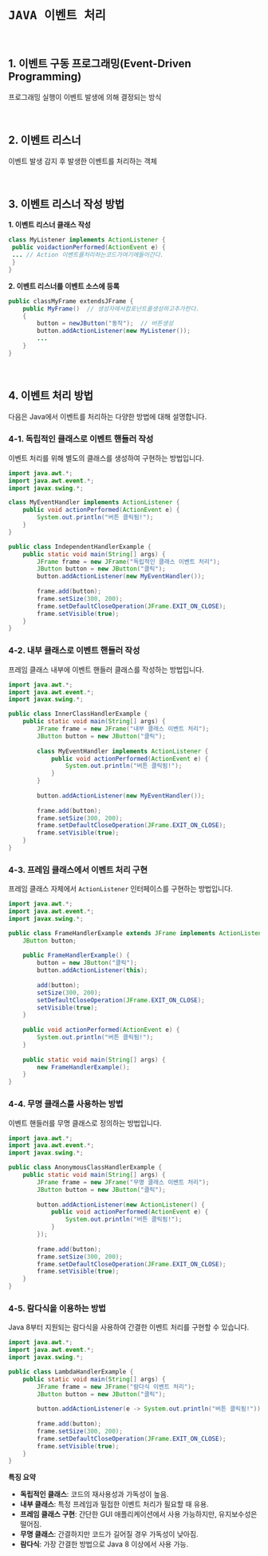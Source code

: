 # `JAVA 이벤트 처리`

<br>

## 1. 이벤트 구동 프로그래밍(Event-Driven Programming)
프로그래밍 실행이 이벤트 발생에 의해 결정되는 방식

<br>

## 2. 이벤트 리스너
이벤트 발생 감지 후 발생한 이벤트를 처리하는 객체

<br>

## 3. 이벤트 리스너 작성 방법
__1. 이벤트 리스너 클래스 작성__
```java
class MyListener implements ActionListener {
 public voidactionPerformed(ActionEvent e) {
 ... // Action 이벤트를처리하는코드가여기에들어간다.
 }
}
```
__2. 이벤트 리스너를 이벤트 소스에 등록__
```java
public classMyFrame extendsJFrame {
    public MyFrame()  // 생성자에서컴포넌트를생성하고추가한다.
    {   
        button = newJButton("동작");  // 버튼생성
        button.addActionListener(new MyListener());
        ...
    }
}
```
<br>

## 4. 이벤트 처리 방법

다음은 Java에서 이벤트를 처리하는 다양한 방법에 대해 설명합니다.

### 4-1. 독립적인 클래스로 이벤트 핸들러 작성
이벤트 처리를 위해 별도의 클래스를 생성하여 구현하는 방법입니다.

```java
import java.awt.*;
import java.awt.event.*;
import javax.swing.*;

class MyEventHandler implements ActionListener {
    public void actionPerformed(ActionEvent e) {
        System.out.println("버튼 클릭됨!");
    }
}

public class IndependentHandlerExample {
    public static void main(String[] args) {
        JFrame frame = new JFrame("독립적인 클래스 이벤트 처리");
        JButton button = new JButton("클릭");
        button.addActionListener(new MyEventHandler());
        
        frame.add(button);
        frame.setSize(300, 200);
        frame.setDefaultCloseOperation(JFrame.EXIT_ON_CLOSE);
        frame.setVisible(true);
    }
}
```

### 4-2. 내부 클래스로 이벤트 핸들러 작성
프레임 클래스 내부에 이벤트 핸들러 클래스를 작성하는 방법입니다.

```java
import java.awt.*;
import java.awt.event.*;
import javax.swing.*;

public class InnerClassHandlerExample {
    public static void main(String[] args) {
        JFrame frame = new JFrame("내부 클래스 이벤트 처리");
        JButton button = new JButton("클릭");
        
        class MyEventHandler implements ActionListener {
            public void actionPerformed(ActionEvent e) {
                System.out.println("버튼 클릭됨!");
            }
        }
        
        button.addActionListener(new MyEventHandler());
        
        frame.add(button);
        frame.setSize(300, 200);
        frame.setDefaultCloseOperation(JFrame.EXIT_ON_CLOSE);
        frame.setVisible(true);
    }
}
```

### 4-3. 프레임 클래스에서 이벤트 처리 구현
프레임 클래스 자체에서 `ActionListener` 인터페이스를 구현하는 방법입니다.

```java
import java.awt.*;
import java.awt.event.*;
import javax.swing.*;

public class FrameHandlerExample extends JFrame implements ActionListener {
    JButton button;
    
    public FrameHandlerExample() {
        button = new JButton("클릭");
        button.addActionListener(this);
        
        add(button);
        setSize(300, 200);
        setDefaultCloseOperation(JFrame.EXIT_ON_CLOSE);
        setVisible(true);
    }
    
    public void actionPerformed(ActionEvent e) {
        System.out.println("버튼 클릭됨!");
    }
    
    public static void main(String[] args) {
        new FrameHandlerExample();
    }
}
```

### 4-4. 무명 클래스를 사용하는 방법
이벤트 핸들러를 무명 클래스로 정의하는 방법입니다.

```java
import java.awt.*;
import java.awt.event.*;
import javax.swing.*;

public class AnonymousClassHandlerExample {
    public static void main(String[] args) {
        JFrame frame = new JFrame("무명 클래스 이벤트 처리");
        JButton button = new JButton("클릭");
        
        button.addActionListener(new ActionListener() {
            public void actionPerformed(ActionEvent e) {
                System.out.println("버튼 클릭됨!");
            }
        });
        
        frame.add(button);
        frame.setSize(300, 200);
        frame.setDefaultCloseOperation(JFrame.EXIT_ON_CLOSE);
        frame.setVisible(true);
    }
}
```

### 4-5. 람다식을 이용하는 방법
Java 8부터 지원되는 람다식을 사용하여 간결한 이벤트 처리를 구현할 수 있습니다.

```java
import java.awt.*;
import java.awt.event.*;
import javax.swing.*;

public class LambdaHandlerExample {
    public static void main(String[] args) {
        JFrame frame = new JFrame("람다식 이벤트 처리");
        JButton button = new JButton("클릭");
        
        button.addActionListener(e -> System.out.println("버튼 클릭됨!"));
        
        frame.add(button);
        frame.setSize(300, 200);
        frame.setDefaultCloseOperation(JFrame.EXIT_ON_CLOSE);
        frame.setVisible(true);
    }
}
```
__특징 요약__
- **독립적인 클래스**: 코드의 재사용성과 가독성이 높음.
- **내부 클래스**: 특정 프레임과 밀접한 이벤트 처리가 필요할 때 유용.
- **프레임 클래스 구현**: 간단한 GUI 애플리케이션에서 사용 가능하지만, 유지보수성은 떨어짐.
- **무명 클래스**: 간결하지만 코드가 길어질 경우 가독성이 낮아짐.
- **람다식**: 가장 간결한 방법으로 Java 8 이상에서 사용 가능.
